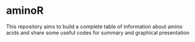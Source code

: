 # aminoR
This repository aims to build a complete table of information about amino acids and share some useful codes for summary and graphical presentation
